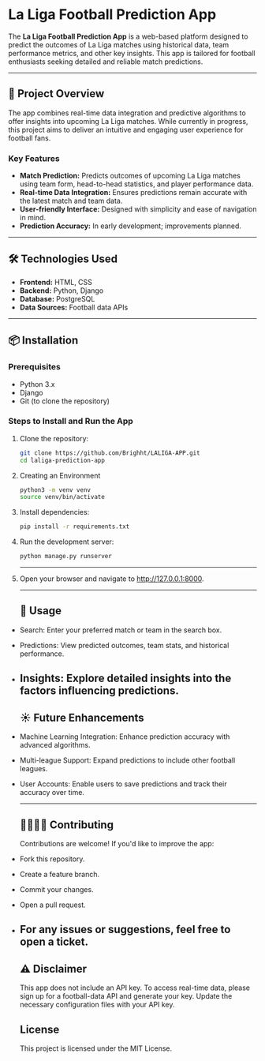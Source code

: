 
# La Liga Football Prediction App

The **La Liga Football Prediction App** is a web-based platform designed to predict the outcomes of La Liga matches using historical data, team performance metrics, and other key insights. This app is tailored for football enthusiasts seeking detailed and reliable match predictions.

---

## 🚀 Project Overview

The app combines real-time data integration and predictive algorithms to offer insights into upcoming La Liga matches. While currently in progress, this project aims to deliver an intuitive and engaging user experience for football fans.

### Key Features

- **Match Prediction:** Predicts outcomes of upcoming La Liga matches using team form, head-to-head statistics, and player performance data.
- **Real-time Data Integration:** Ensures predictions remain accurate with the latest match and team data.
- **User-friendly Interface:** Designed with simplicity and ease of navigation in mind.
- **Prediction Accuracy:** In early development; improvements planned.

---

## 🛠️ Technologies Used

- **Frontend:** HTML, CSS
- **Backend:** Python, Django
- **Database:** PostgreSQL
- **Data Sources:** Football data APIs

---

## 📦 Installation

### Prerequisites
- Python 3.x
- Django
- Git (to clone the repository)

### Steps to Install and Run the App

1. Clone the repository:
   ```bash
   git clone https://github.com/Brighht/LALIGA-APP.git
   cd laliga-prediction-app
   ```
2. Creating an Environment
   ```bash
   python3 -m venv venv
   source venv/bin/activate
   ```
3. Install dependencies:
   ```bash
   pip install -r requirements.txt
   ```
4. Run the development server:
   ```bash
   python manage.py runserver
   ```
   ---
5. Open your browser and navigate to http://127.0.0.1:8000.

   ---
   ## 📝 Usage
- Search: Enter your preferred match or team in the search box.
- Predictions: View predicted outcomes, team stats, and historical performance.
- Insights: Explore detailed insights into the factors influencing predictions.
  ---
  ## ☀️ Future Enhancements
- Machine Learning Integration: Enhance prediction accuracy with advanced algorithms.
- Multi-league Support: Expand predictions to include other football leagues.
- User Accounts: Enable users to save predictions and track their accuracy over time.

  ---
  ## 🫱🏾‍🫲🏽 Contributing
  Contributions are welcome! If you'd like to improve the app:

- Fork this repository.
- Create a feature branch.
- Commit your changes.
- Open a pull request.
- For any issues or suggestions, feel free to open a ticket.
  ---
  ## ⚠️ Disclaimer
  This app does not include an API key. To access real-time data, please sign up for a football-data API and generate your key. Update the necessary configuration files with   your API key.

  ## License
  This project is licensed under the MIT License.

